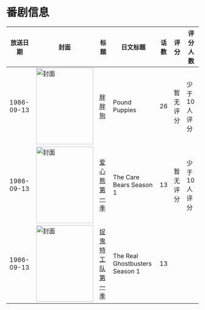 # 番剧信息

|放送日期|封面|标题|日文标题|话数|评分|评分人数|
|---|---|---|---|---|---|---|
|1986-09-13|<img src="https://lain.bgm.tv/pic/cover/c/95/21/169138_KwNP2.jpg" alt="封面" style="width:150px;height:200px;object-fit:cover;">|[胖胖狗](https://bangumi.tv/subject/169138)|Pound Puppies|26|暂无评分|少于10人评分|
|1986-09-13|<img src="https://lain.bgm.tv/pic/cover/c/1d/4c/439397_0esk3.jpg" alt="封面" style="width:150px;height:200px;object-fit:cover;">|[爱心熊 第一季](https://bangumi.tv/subject/439397)|The Care Bears Season 1|13|暂无评分|少于10人评分|
|1986-09-13|<img src="https://lain.bgm.tv/pic/cover/c/68/d3/509096_4gILo.jpg" alt="封面" style="width:150px;height:200px;object-fit:cover;">|[捉鬼特工队 第一季](https://bangumi.tv/subject/509096)|The Real Ghostbusters Season 1|13|||
